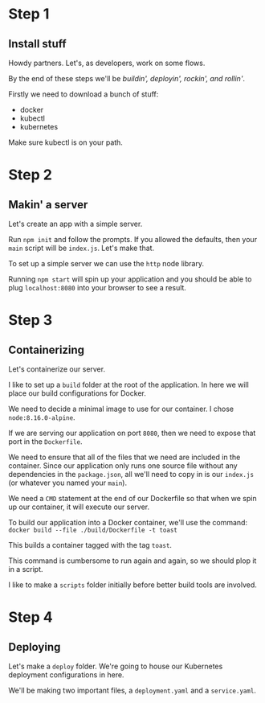 # Step 1
## Install stuff

Howdy partners. Let's, as developers, work on some flows.

By the end of these steps we'll be *buildin', deployin', rockin', and rollin'*.

Firstly we need to download a bunch of stuff:
- docker
- kubectl
- kubernetes

Make sure kubectl is on your path.


# Step 2
## Makin' a server

Let's create an app with a simple server.

Run `npm init` and follow the prompts.
If you allowed the defaults, then your `main` script will be `index.js`. Let's make that.

To set up a simple server we can use the `http` node library.

Running `npm start` will spin up your application and you should be able to plug `localhost:8080` into your browser to see a result.


# Step 3
## Containerizing

Let's containerize our server.

I like to set up a `build` folder at the root of the application. In here we will place our build configurations for Docker.

We need to decide a minimal image to use for our container. I chose `node:8.16.0-alpine`.

If we are serving our application on port `8080`, then we need to expose that port in the `Dockerfile`.

We need to ensure that all of the files that we need are included in the container. Since our application only runs one source file without any dependencies in the `package.json`, all we'll need to copy in is our `index.js` (or whatever you named your `main`).

We need a `CMD` statement at the end of our Dockerfile so that when we spin up our container, it will execute our server.

To build our application into a Docker container, we'll use the command:
`docker build --file ./build/Dockerfile -t toast`

This builds a container tagged with the tag `toast`.

This command is cumbersome to run again and again, so we should plop it in a script.

I like to make a `scripts` folder initially before better build tools are involved.


# Step 4
## Deploying

Let's make a `deploy` folder. We're going to house our Kubernetes deployment configurations in here.

We'll be making two important files, a `deployment.yaml` and a `service.yaml`.
